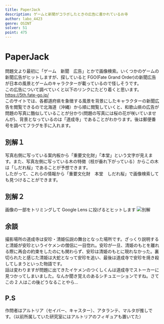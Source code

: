```yaml
---
title: PaperJack
description: ゲームと新聞がコラボしたときの広告に書かれているお寺
author: labo_4423
genre: OSINT
solver: 51
point: 475
---
```


# PaperJack

問題文より最初に「ゲーム　新聞　広告」とかで画像検索。いくつかのゲームの新聞広告がヒットしますが、探していると FGO(Fate Grand Order)の新聞広告が日本の風景とゲームのキャラクターが載っているので怪しそうです。  
この広告について調べていくと以下のリンクにたどり着くと思います。  
https://5th.fate-go.jp/  
このサイトでは、各都道府県を象徴する風景を背景にしたキャラクターの新聞広告を閲覧できるので北海道（沖縄）から順に閲覧していくと、和歌山県の広告が問題の写真に酷似していることが分かり(問題の写真には桜の花が咲いていませんが)、背景となっているのは「道成寺」であることがわかります。後は郵便番号を調べてフラグを手に入れます。

## 別解１

写真右側に写っている案内板から「重要文化財」「本堂」という文字が見えます。また、写真左側に写っている木の特徴（枝が垂れ下がっている）からこの木は「しだれ桜」であることが予想できます。  
したがって、これらの情報から「重要文化財　本堂　しだれ桜」で画像検索しても見つけることができます。

## 別解２

画像の一部をトリミングして Google Lens に投げるとヒットします
![別解](PJ_AnotherSolve.png "another")

## 余談

撮影場所の道成寺は安珍・清姫伝説の舞台となった場所です。ざっくり説明すると清姫が安珍というイケメンの僧侶に一目惚れ。安珍が一旦、清姫のもとを離れる際に再会の約束をしたのにも関わらず、安珍は清姫のもとに現れなかった。裏切られたと感じた清姫は大蛇となって安珍を追い、最後は道成寺で安珍を焼き殺してしまうといった物語です。  
話は変わりますが問題に出てきたイケメンのつくしくんは道成寺でストーカーに見つかってしまいました。なんか聞き覚えのあるシチュエーションですね。さてこの 2 人はこの後どうなることやら...

## P.S

作問者はアルトリア（セイバー、キャスター）、アタランテ、マルタが推しです。（以前所属していた研究室にはアルトリアのフィギュアも置いてた）
